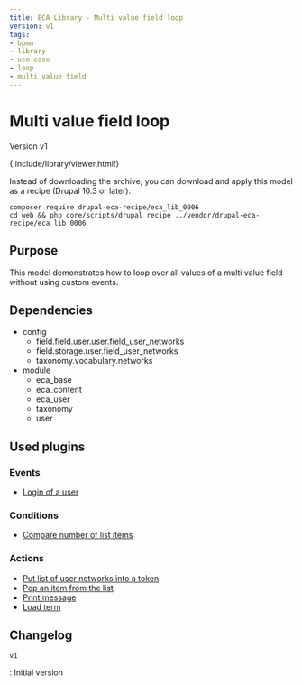 ```yaml
---
title: ECA Library - Multi value field loop
version: v1
tags:
- bpmn
- library
- use case
- loop
- multi value field
---
```

# Multi value field loop

Version v1

<script>url='bpmn_io-eca_lib_0006.xml';archive='bpmn_io-eca_lib_0006.tar.gz'</script>
{!include/library/viewer.html!}

Instead of downloading the archive, you can download and apply this model as a recipe (Drupal 10.3 or later):

```shell
composer require drupal-eca-recipe/eca_lib_0006
cd web && php core/scripts/drupal recipe ../vendor/drupal-eca-recipe/eca_lib_0006
```

## Purpose

This model demonstrates how to loop over all values of a multi value field without using custom events.

## Dependencies

- config
    - field.field.user.user.field_user_networks
    - field.storage.user.field_user_networks
    - taxonomy.vocabulary.networks
- module
    - eca_base
    - eca_content
    - eca_user
    - taxonomy
    - user

## Used plugins

### Events

- [Login of a user](/plugins/eca/user/events/user_login.md)

### Conditions

- [Compare number of list items](/plugins/eca/base/conditions/eca_count.md)

### Actions

- [Put list of user networks into a token](/plugins/eca/base/actions/eca_token_set_value.md)
- [Pop an item from the list](/plugins/eca/base/actions/eca_list_remove.md)
- [Print message](/plugins/core/actions/action_message_action.md)
- [Load term](/plugins/eca/content/actions/eca_token_load_entity.md)

## Changelog

`v1`

:   Initial version
